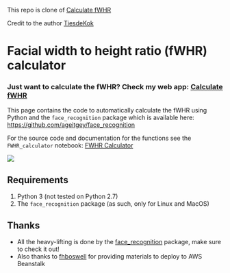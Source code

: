 This repo is clone of <a href="https://github.com/TiesdeKok/fWHR_calculator">Calculate fWHR</a>

Credit to the author <a href="https://github.com/TiesdeKok">TiesdeKok</a>

# Facial width to height ratio (fWHR) calculator

<h3>Just want to calculate the fWHR? Check my web app: <a href="https://www.tiesdekok.com/calculatefwhr">Calculate fWHR</a></h3>

This page contains the code to automatically calculate the fWHR using Python and the `face_recognition` package which is available here: https://github.com/ageitgey/face_recognition

For the source code and documentation for the functions see the `FWHR_calculator` notebook: [FWHR Calculator](https://github.com/TiesdeKok/fWHR_calculator/blob/master/FWHR_calculator.ipynb)

![](https://github.com/TiesdeKok/fWHR_calculator/blob/master/example.png?raw=true)

## Requirements

1. Python 3 (not tested on Python 2.7)
2. The `face_recognition` package (as such, only for Linux and MacOS)

## Thanks

* All the heavy-lifting is done by the [face_recognition](https://github.com/ageitgey/face_recognition) package, make sure to check it out!   
* Also thanks to [fhboswell](https://github.com/fhboswell/Guardian-face-recognition-API) for providing materials to deploy to AWS Beanstalk